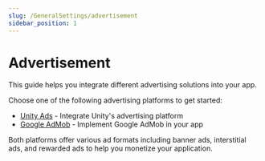 ```yaml
---
slug: /GeneralSettings/advertisement
sidebar_position: 1
---
```


# Advertisement

This guide helps you integrate different advertising solutions into your app.

Choose one of the following advertising platforms to get started:

- [Unity Ads](./unity-ads.md) - Integrate Unity's advertising platform
- [Google AdMob](./google-admob.md) - Implement Google AdMob in your app

Both platforms offer various ad formats including banner ads, interstitial ads, and rewarded ads to help you monetize your application. 
